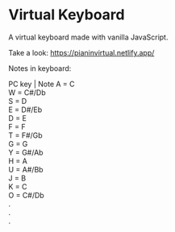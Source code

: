 # Virtual Keyboard

A virtual keyboard made with vanilla JavaScript.

Take a look: https://pianinvirtual.netlify.app/

Notes in keyboard:

PC key | Note
A = C  
W = C#/Db  
S = D  
E = D#/Eb  
D = E  
F = F  
T = F#/Gb  
G = G  
Y = G#/Ab  
H = A  
U = A#/Bb  
J = B  
K = C  
O = C#/Db  
.  
.  
.
